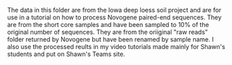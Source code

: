 The data in this folder are from the Iowa deep loess soil project and are for use in a tutorial on how to process Novogene paired-end sequences. They are from the short core samples and have been sampled to 10% of the original number of sequences. They are from the oriiginal "raw reads" folder returned by Novogene but have been renamed by sample name. I also use the processed reults in my video tutorials made mainly for Shawn's students and put on Shawn's Teams site.
